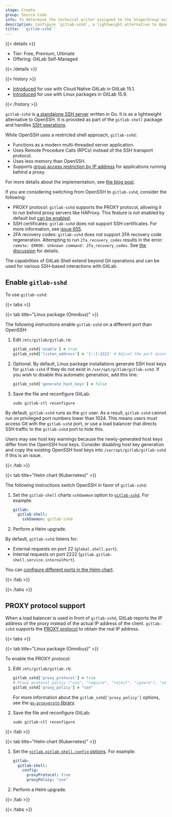 ```yaml
---
stage: Create
group: Source Code
info: To determine the technical writer assigned to the Stage/Group associated with this page, see https://handbook.gitlab.com/handbook/product/ux/technical-writing/#assignments
description: Configure `gitlab-sshd`, a lightweight alternative to OpenSSH, for your GitLab instance.
title: '`gitlab-sshd`'
---
```


{{< details >}}

- Tier: Free, Premium, Ultimate
- Offering: GitLab Self-Managed

{{< /details >}}

{{< history >}}

- [Introduced](https://gitlab.com/gitlab-org/charts/gitlab/-/issues/2540) for use with Cloud Native GitLab in GitLab 15.1.
- [Introduced](https://gitlab.com/gitlab-org/omnibus-gitlab/-/issues/5937) for use with Linux packages in GitLab 15.9.

{{< /history >}}

`gitlab-sshd` is [a standalone SSH server](https://gitlab.com/gitlab-org/gitlab-shell/-/tree/main/internal/sshd)
written in Go. It is as a lightweight alternative to OpenSSH. It is provided as part of the
`gitlab-shell` package and handles [SSH operations](https://gitlab.com/gitlab-org/gitlab-shell/-/blob/71a7f34a476f778e62f8fe7a453d632d395eaf8f/doc/features.md).

While OpenSSH uses a restricted shell approach, `gitlab-sshd`:

- Functions as a modern multi-threaded server application.
- Uses Remote Procedure Calls (RPCs) instead of the SSH transport protocol.
- Uses less memory than OpenSSH.
- Supports [group access restriction by IP address](../../user/group/access_and_permissions.md#restrict-group-access-by-ip-address)
  for applications running behind a proxy.

For more details about the implementation, see [the blog post](https://about.gitlab.com/blog/2022/08/17/why-we-have-implemented-our-own-sshd-solution-on-gitlab-sass/).

If you are considering switching from OpenSSH to `gitlab-sshd`, consider the following:

- PROXY protocol: `gitlab-sshd` supports the PROXY protocol, allowing it to run behind proxy
  servers like HAProxy. This feature is not enabled by default but [can be enabled](#proxy-protocol-support).
- SSH certificates: `gitlab-sshd` does not support SSH certificates. For more information, see
  [issue 655](https://gitlab.com/gitlab-org/gitlab-shell/-/issues/655).
- 2FA recovery codes: `gitlab-sshd` does not support 2FA recovery code regeneration.
  Attempting to run `2fa_recovery_codes` results in the error:
  `remote: ERROR: Unknown command: 2fa_recovery_codes`. See
  [the discussion](https://gitlab.com/gitlab-org/gitlab-shell/-/issues/766#note_1906707753) for details.

The capabilities of GitLab Shell extend beyond Git operations and can be used for various
SSH-based interactions with GitLab.

## Enable `gitlab-sshd`

To use `gitlab-sshd`:

{{< tabs >}}

{{< tab title="Linux package (Omnibus)" >}}

The following instructions enable `gitlab-sshd` on a different port than OpenSSH:

1. Edit `/etc/gitlab/gitlab.rb`:

   ```ruby
   gitlab_sshd['enable'] = true
   gitlab_sshd['listen_address'] = '[::]:2222' # Adjust the port accordingly
   ```

1. Optional. By default, Linux package installations generate SSH host keys for `gitlab-sshd` if
   they do not exist in `/var/opt/gitlab/gitlab-sshd`. If you wish to disable this automatic generation, add this line:

   ```ruby
   gitlab_sshd['generate_host_keys'] = false
   ```

1. Save the file and reconfigure GitLab:

   ```shell
   sudo gitlab-ctl reconfigure
   ```

By default, `gitlab-sshd` runs as the `git` user. As a result, `gitlab-sshd` cannot
run on privileged port numbers lower than 1024. This means users must
access Git with the `gitlab-sshd` port, or use a load balancer that
directs SSH traffic to the `gitlab-sshd` port to hide this.

Users may see host key warnings because the newly-generated host keys
differ from the OpenSSH host keys. Consider disabling host key
generation and copy the existing OpenSSH host keys into
`/var/opt/gitlab/gitlab-sshd` if this is an issue.

{{< /tab >}}

{{< tab title="Helm chart (Kubernetes)" >}}

The following instructions switch OpenSSH in favor of `gitlab-sshd`:

1. Set the `gitlab-shell` charts `sshDaemon` option to
   [`gitlab-sshd`](https://docs.gitlab.com/charts/charts/gitlab/gitlab-shell/#installation-command-line-options).
   For example:

   ```yaml
   gitlab:
     gitlab-shell:
       sshDaemon: gitlab-sshd
   ```

1. Perform a Helm upgrade.

By default, `gitlab-sshd` listens for:

- External requests on port 22 (`global.shell.port`).
- Internal requests on port 2222 (`gitlab.gitlab-shell.service.internalPort`).

You can [configure different ports in the Helm chart](https://docs.gitlab.com/charts/charts/gitlab/gitlab-shell/#configuration).

{{< /tab >}}

{{< /tabs >}}

## PROXY protocol support

When a load balancer is used in front of `gitlab-sshd`, GitLab reports the IP
address of the proxy instead of the actual IP address of the client. `gitlab-sshd`
supports the [PROXY protocol](https://www.haproxy.org/download/1.8/doc/proxy-protocol.txt) to
obtain the real IP address.

{{< tabs >}}

{{< tab title="Linux package (Omnibus)" >}}

To enable the PROXY protocol:

1. Edit `/etc/gitlab/gitlab.rb`:

   ```ruby
   gitlab_sshd['proxy_protocol'] = true
   # Proxy protocol policy ("use", "require", "reject", "ignore"), "use" is the default value
   gitlab_sshd['proxy_policy'] = "use"
   ```

   For more information about the `gitlab_sshd['proxy_policy']` options, see the
   [`go-proxyproto` library](https://github.com/pires/go-proxyproto/blob/4ba2eb817d7a57a4aafdbd3b82ef0410806b533d/policy.go#L20-L35).

1. Save the file and reconfigure GitLab:

   ```shell
   sudo gitlab-ctl reconfigure
   ```

{{< /tab >}}

{{< tab title="Helm chart (Kubernetes)" >}}

1. Set the [`gitlab.gitlab-shell.config` options](https://docs.gitlab.com/charts/charts/gitlab/gitlab-shell/#installation-command-line-options). For example:

   ```yaml
   gitlab:
     gitlab-shell:
       config:
         proxyProtocol: true
         proxyPolicy: "use"
   ```

1. Perform a Helm upgrade.

{{< /tab >}}

{{< /tabs >}}
